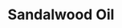 ---
name: Sandalwood Oil
title: Sandalwood Oil
details:
  - detail:
      key: Usage/Application
      value: Pharma
  - detail:
      key: Brand
      value: Natural Aroma
  - detail:
      key: Packaging Size
      value: 5, 25, 200 Kg
  - detail:
      key: Form
      value: Oil
  - detail:
      key: Packaging Type
      value: Can, Barrel
  - detail:
      key: Shelf Life
      value: 1 Year
  - detail:
      key: Country of Origin
      value: Made in India
showOnHome: false
thumbnail: https://5.imimg.com/data5/SELLER/Default/2021/12/LE/MW/BK/3823480/sandalwood-oil-500x500.jpg
productImages:
  - https://ucarecdn.com/8213c725-21d0-4ac0-ad5e-c1975c20032b/
category: essential oils
---